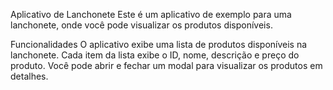 Aplicativo de Lanchonete
Este é um aplicativo de exemplo para uma lanchonete, onde você pode visualizar os produtos disponíveis.

Funcionalidades
O aplicativo exibe uma lista de produtos disponíveis na lanchonete.
Cada item da lista exibe o ID, nome, descrição e preço do produto.
Você pode abrir e fechar um modal para visualizar os produtos em detalhes.
